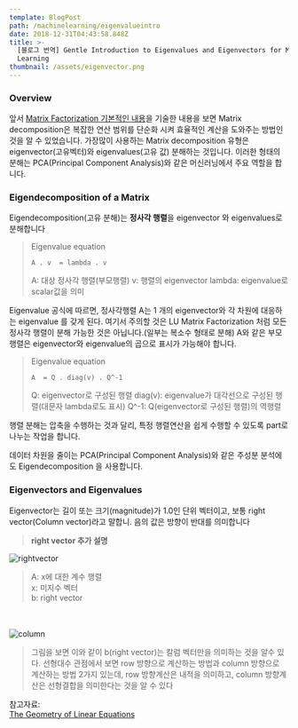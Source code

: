 ```yaml
---
template: BlogPost
path: /machinelearning/eigenvalueintro
date: 2018-12-31T04:43:58.848Z
title: >-
  [블로그 번역] Gentle Introduction to Eigenvalues and Eigenvectors for Machine
  Learning
thumbnail: /assets/eigenvector.png
---
```

### Overview

앞서 [Matrix Factorization 기본적인 내용](https://coolog.netlify.com/machinelearning/matrixfactorizationintro)을 기술한 내용을 보면 Matrix decomposition은 복잡한 연산 범위를 단순화 시켜 효율적인 계산을 도와주는 방법인 것을 알 수 있었습니다.  가장많이 사용하는 Matrix decomposition 유형은 eigenvector(고유벡터)와 eigenvalues(고유 값) 분해하는 것입니다. 이러한 형태의 분해는 PCA(Principal Component Analysis)와 같은 머신러닝에서 주요 역할을 합니다. 

### Eigendecomposition of a Matrix

Eigendecomposition(고유 분해)는 **정사각 행렬**을 eigenvector 와 eigenvalues로 분해합니다

> Eigenvalue equation 
>
> ```
> A . v  = lambda . v
> ```
>
> A: 대상 정사각 행렬(부모행렬) v: 행렬의 eigenvector
> lambda: eigenvalue로 scalar값을 의미

Eigenvalue 공식에 따르면, 정사각행렬 A는 1 개의 eigenvector와 각 차원에 대응하는 eigenvalue 를 갖게 된다. 여기서 주의할 것은 LU Matrix Factorization 처럼 모든 정사각 행렬이 분해 가능한 것은 아닙니다.(일부는 복소수 형태로 분해) A와 같은 부모행렬은 eigenvector와 eigenvalue의 곱으로 표시가 가능해야 합니다. 

> Eigenvalue equation 
>
> ```
> A  = Q . diag(v) . Q^-1
> ```
>
> Q: eigenvector로 구성된 행렬 diag(v): eigenvalue가 대각선으로 구성된 행렬(대문자 lambda로도 표시)
> Q^-1: Q(eigenvector로 구성된 행렬)의 역행렬

행렬 분해는 압축을 수행하는 것과 달리, 특정 행렬연산을 쉽게 수행할 수 있도록 part로 나누는 작업을 합니다. 

데이터 차원을 줄이는 PCA(Principal Component Analysis)와 같은 주성분 분석에도 Eigendecomposition 을 사용합니다. 

### Eigenvectors and Eigenvalues

Eigenvector는 길이 또는 크기(magnitude)가 1.0인 단위 벡터이고, 보통 right vector(Column vector)라고 말합니. 음의 값은 방향이 반대를 의미합니다

> **right vector 추가 설명**

 
![rightvector](/assets/rightvector.png "rightvector")

> A: x에 대한 계수 행렬 \
> x: 미지수 벡터 \
> b: right vector 

\
\
![column](/assets/column.png "column")

> 그림을 보면 이와 같이 b(right vector)는 칼럼 벡터만을 의미하는 것을 알수 있다.
> 선형대수 관점에서 보면 row 방향으로 계산하는 방법과 column 방향으로 계산하는 방법 2가지 있는데, row 방향계산은 내적을 의미하고, column 방향계산은 선형결합을 의미한다는 것을 알 수 있다

참고자료: \
[The Geometry of Linear Equations](https://twlab.tistory.com/6?category=668741)
